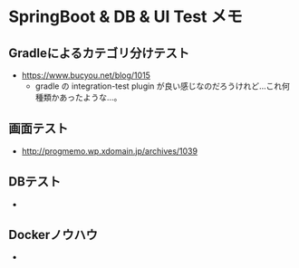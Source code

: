 # SpringBoot & DB & UI Test メモ

## Gradleによるカテゴリ分けテスト

- https://www.bucyou.net/blog/1015
  - gradle の integration-test plugin が良い感じなのだろうけれど…これ何種類かあったような…。

## 画面テスト

- http://progmemo.wp.xdomain.jp/archives/1039

## DBテスト

- 

## Dockerノウハウ

-

